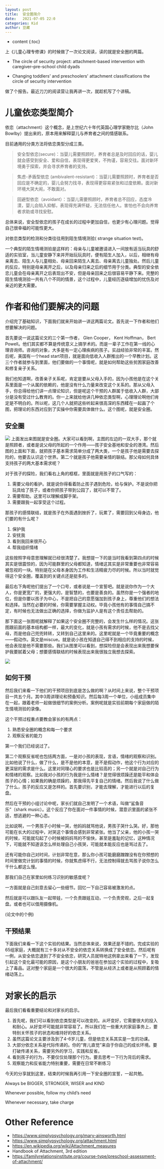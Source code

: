 ```yaml
---
layout: post
title:  安全圈简介
date:   2021-07-05 22:0
categories: Kid
author: 豆藏
---
```


* content
{:toc}

上《儿童心理专修课》的时候做了一次论文阅读，读的就是安全圈的两篇。

* The circle of security project: attachment-based intervention with caregiver–pre-school child dyads

* Changing toddlers' and preschoolers' attachment classifications the circle of security intervention

做了个报告。最近刀刀的阅读营让我再讲一次，就趁机写了个讲稿。





# 儿童依恋类型简介

依恋（attachment）这个概念，是上世纪六十年代英国心理学家鲍尔比（John Bowlby）提出来的，原本用来解释婴儿与养育者之间的情感联系。

目前通用的分类方法将依恋类型分成三类。

> 安全型依恋(secure)：当婴儿需要照顾时，养育者总是及时回应的话，婴儿就会感受到安全、爱和自信，表现得更爱笑，不拘谨，容易交往。面对新环境勇于探索，并会寻求养育者的支持。

> 焦虑-矛盾型依恋 (ambivalent-resistant)：当婴儿需要照顾时，养育者是否回应是不确定的，婴儿会努力找寻，表现得更容易紧张和过度依赖。面对新环境大哭大闹，不敢面对。

> 回避型依恋（avoidant）：当婴儿需要照顾时，养育者总不回应，态度冷漠，婴儿会陷入抑郁，表现得充满怀疑，无法信任他人。害怕也不会向养育者求助或寻找安慰。

总体来说，安全型依恋的孩子在成长的过程中更加自信，也更少有心理问题。觉得自己很幸福的可能性更大。

对依恋类型的检测和分类往往用到陌生情境测验( strange situation test)。

一个典型的陌生情境测验是这样的：母亲与儿童被邀请进入一间放有适当玩具的舒适的实验室，当儿童安静下来并开始玩玩具时，便有陌生人加入，以后，相继有母亲离去、陌生人与儿童相处、母亲回来陌生人离去、母亲离去儿童独处。然后儿童的反应，特别是母亲离开之后，以及母亲归来之后的细节用于分类。典型的安全依恋儿童会在母亲离开之后表现出不安，但是母亲回来之后很容易平静下来。完整的陌生情境测验一共有八个不同的情景，这个过程中，儿童经历逐级增加的忧伤及对亲近的更大需要。

# 作者和他们要解决的问题

介绍完了基础知识，下面我们就来开始讲一讲这两篇论文。首先说一下作者和他们想要解决的问题。

首先要说一说这篇论文的三个第一作者， Glen Cooper， Kent Hoffman， Bert Powell。他们其实都不算是传统意义上搞学术的。而是一辈子工作在第一线的心理咨询师。咨询的对象，大多是有一定心理疾病的孩子。实战经验非常的丰富。然后呢，美国有一个head start项目，就是面向低收入人群推出的一个早教计划。这三个作者就参与到里面，他们要做的一个事情呢，就是如何帮助这些贫困家庭改善和修复亲子关系。

我们也知道啊，改善亲子关系呢，肯定是要从父母入手的，因为小孩他是在这个关系里面是一个从属的依赖的，他是没有什么力量来改变这个关系的。那从父母入手，你总得给他们讲一点理论知识，但是呢这个干预的人群属于低收入人群，大部分是没有受过什么教育的。你一上来就给他讲几种依恋类型啊，心理理论啊他们肯定是不明白的。所以呢，这几个人就把这些听起来很高深的东西糅在一起画了个图，把理论的东西对应到了实操中你需要具体做什么。这个图呢，就是安全圈。

## 安全圈
![](https://github.com/bchen4/bchen4.github.io/blob/master/img/20210705/circle_of_security.001.jpeg?raw=true)
上面发出来图就是安全圈。大家可以看到啊，主图的左边的一双大手，那个就是照顾者，或者是说父母的所起的一个作用——孩子安全基地和安全的港湾。然后图的上面和下面，就把孩子基本需求简单分成了两大类，一个是孩子他是需要去探险的，他要去认识这个世界。第二个就是孩子他需要亲情的联结。那父母如何具体支持孩子的两大基本需求呢？

对于孩子的探险，我们看右上角的框框，里面就是用孩子的口气写的：

1. 需要父母的看护。就是说你得看着防止孩子遇到危险，给与保护。不是说你把玩具给了孩子，或者你把孩子带到公园了，就可以不管了。
2. 需要帮助。这里可以理解成脚手架。
3. 需要跟我一起享受这个过程。

那孩子的感情联结，就是孩子在外面遇到挫折了，玩累了，需要回到父母身边，他们要的有什么呢？

1. 保护我
2. 安抚我
3. 看到我回来很开心
4. 帮我组织情绪

这些按照字母意思理解就已经很清楚了。我想提一下的是当时我看到第四点的时候其实是很震惊的，因为可能群里的父母都知道，情绪这其实是非常重要也非常容易被忽视的一块。特别是在父母本身因为工作和生活精疲力尽的时候。所以当时就觉得这个安全圈，覆盖到的关键点还是挺多的。

最后右下角呢他们提出了一个口号，或者说是一个宣誓吧。就是说你作为一个大人，你是更宽广的，更强大的，是智慧的，也要是善良的。虽然你是一个强者的地位，但是你要以孩子为中心，不是把自己的意愿强加到孩子身上，尊重他们的想法和选择。当然在必要的时候，你需要掌握主动权。毕竟小孩他有的事情自己搞不定，有时候也无法做出正确的选择，你做为监护人是有这个责任去帮助的。

那下面这一张图呢就解释了如果这个安全圈不完整的，会发生什么样的情况。这张图跟前面的基本结构都一样，最大的变化，就是小孩有需求的时候，他不是去找父母，而是他自己兜兜转转，又转到自己这里来的。这里呢就是一个毕竟重要的概念——假动作。英文是miscue。就是说小孩在知道自己得不到相应的支持的时候，他会表现是他不需要那些。我们从图里可以看到，想探险但是会表现出来我想要保护我要腻着父母；想要感情联结的时候表现出来我很独立我想去探索。 

![](https://github.com/bchen4/bchen4.github.io/blob/master/img/20210705/circle_of_security.002.jpeg?raw=true)
## 如何干预

然后我们来看一下他们的干预项目到底是怎么做的啊？从时间上来说，整个干预项目一共五个月。其中3周讲理论和预备知识。然后每3周一个单位，小组成员集中在一起，跟着老师一起做很细节的案例分析。案例呢就是实验前期每个家庭做的陌生情境测验的录像。

这个干预过程重点要教会家长的有两点：

1. 熟悉安全圈的概念和每一个要求
2. 观察反省的能力

第一个我们已经说过了。

第二个观察反省呢也包括两方面，一是对小孩的表现，言语，情绪的观察和识别。比如他说了什么，做了什么，是不是他的本意，是不是假动作，他这个行为对应的更深层的需求是什么。这里对同理心的要求也是比较高的；另一个就是对自己行为和情绪的观察。比如我对小孩的行为我是什么情绪？是觉得很烦躁还是能平和体会孩子的心情；如果我的确是烦躁的，那我得先平复自己的情绪。然后我说了什么做了什么，孩子的反应又是怎样的。首先要识别，才能去理解，才能进行以后的复盘。

然后在干预的小组讨论中呢，家长们就自己发明了一个术语，叫做“鲨鱼音乐”（shark music）。这个反应了你在面对一件事情的时候，潜意识里面的紧张不适，想逃避的一种心态。

比如说啊，一个男孩子小时候一哭，他妈妈就骂他说，男孩子哭什么哭。好，那他可能在长大的过程中，对哭这个事情会感到非常紧张。他当了父亲，他的小孩一哭的时候，可能就勾起了小时候被妈妈骂的不愉快，甚至是羞耻的记忆，这种情况下，可能就不知道该怎么样处理自己小孩哭，可能就本能反应也是骂过去了。

还有可能你自己对时间，计划非常在意，那么你小孩可能磨磨蹭蹭没有在你预想的时间里做完计划的事情的时候，你就焦虑得不行，无法控制得就去骂孩子说你怎么干什么都这么慢。

那我们自己在家里如何练习识别的敏感度呢？

一方面就是自己刻意去留心一些细节。回忆一下自己容易被激发的点。

然后就是可以跟队友一起带娃，一个负责跟娃互动，一个负责旁观，之后一起复盘。或者也可以借用摄像机。

(论文中的个例)

## 干预结果

下面我们来看一下这个实验的结果。当然总体来说，效果还是不错的。完成实验的65组家庭，大概就有三十多对从不安全的依恋关系转换成了安全依恋。然后呢有一例，从安全依恋退到了不安全依恋，研究人员就特地这例拿出来看了一下，发现引起这个变化最可能的原因，是这个小朋友的爸爸在参加这个实验的过程中，复吸上了毒品。这对整个家庭是一个很大的震荡，不管是从经济上或者是从照顾着的情绪动荡上。

# 对家长的启示

最后我们看看重要结论和对家长的启示。

1. 首先呢，我们可以看到依恋类型是可以改变的。从坏变好，它需要很大的投入和耐心。从好变坏可能就非常容易了。所以我们在一些重大的家庭事务上，要特别关怀孩子的状态和维持好的依恋关系。
2. 虽然这篇论文主要涉及到了4-6岁儿童，但是依恋关系其实是一生的功课。
3. 大部分依恋关系是代际传递的。你的“育儿直觉”来自于你自己的成长环境。要打破传递关系，需要另外的学习，实践和反省。
4. 看到孩子的行为，不要仅仅处理那个行为。要去思考一下行为背后的需求。
5. 观察能力和反省能力特别重要，需要在日常不断练习

今天的分享就到这里，结束的时候我再引用一下安全圈的宣誓，一起共勉。

Always be BIGGER, STRONGER, WISER and KIND

Whenever possible, follow my child’s need

Whenever necessary, take charge

# Other Reference
* https://www.simplypsychology.org/mary-ainsworth.html
* https://www.simplypsychology.org/attachment.html
* https://en.wikipedia.org/wiki/Attachment_measures
* Handbook of Attachment, 3rd edition
* https://familyrelationsinstitute.org/course-type/preschool-assessment-of-attachment/

